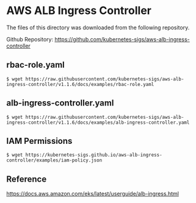 # AWS ALB Ingress Controller

The files of this directory was downloaded from the following repository.

Github Repository: https://github.com/kubernetes-sigs/aws-alb-ingress-controller

## rbac-role.yaml

```
$ wget https://raw.githubusercontent.com/kubernetes-sigs/aws-alb-ingress-controller/v1.1.6/docs/examples/rbac-role.yaml
```

## alb-ingress-controller.yaml

```
$ wget https://raw.githubusercontent.com/kubernetes-sigs/aws-alb-ingress-controller/v1.1.6/docs/examples/alb-ingress-controller.yaml
```

## IAM Permissions

```
$ wget https://kubernetes-sigs.github.io/aws-alb-ingress-controller/examples/iam-policy.json
```

## Reference

https://docs.aws.amazon.com/eks/latest/userguide/alb-ingress.html

